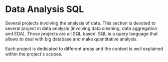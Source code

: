 # Data Analysis SQL

Several projects involving the analysis of data. This section is devoted to several project in data analysis (involving data cleaning, data aggregation and EDA). Those projects are all SQL based. SQL is a query language that allows to deal with big database and make quantitative analysis.

Each project is dedicated to different areas and the context is well explained within the project's scopes.
